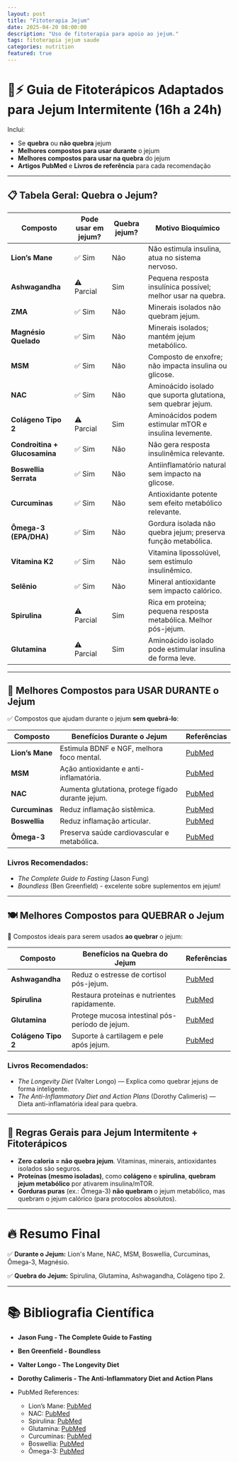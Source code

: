 ```yaml
---
layout: post
title: "Fitoterapia Jejum"
date: 2025-04-20 08:00:00
description: "Uso de fitoterapia para apoio ao jejum."
tags: fitoterapia jejum saude
categories: nutrition
featured: true
---
```


# 🧠⚡ Guia de Fitoterápicos Adaptados para Jejum Intermitente (16h a 24h)

Inclui:  
- Se **quebra** ou **não quebra** jejum  
- **Melhores compostos para usar durante** o jejum  
- **Melhores compostos para usar na quebra** do jejum  
- **Artigos PubMed** e **Livros de referência** para cada recomendação

---

## 📋 Tabela Geral: Quebra o Jejum?

| Composto                    | Pode usar em jejum? | Quebra jejum? | Motivo Bioquímico                                                   |
|-------------------------------|---------------------|---------------|---------------------------------------------------------------------|
| **Lion’s Mane**               | ✅ Sim              | Não           | Não estimula insulina, atua no sistema nervoso.                     |
| **Ashwagandha**               | ⚠️ Parcial          | Sim           | Pequena resposta insulínica possível; melhor usar na quebra.        |
| **ZMA**                       | ✅ Sim              | Não           | Minerais isolados não quebram jejum.                                |
| **Magnésio Quelado**          | ✅ Sim              | Não           | Minerais isolados; mantém jejum metabólico.                         |
| **MSM**                       | ✅ Sim              | Não           | Composto de enxofre; não impacta insulina ou glicose.               |
| **NAC**                       | ✅ Sim              | Não           | Aminoácido isolado que suporta glutationa, sem quebrar jejum.       |
| **Colágeno Tipo 2**           | ⚠️ Parcial          | Sim           | Aminoácidos podem estimular mTOR e insulina levemente.              |
| **Condroitina + Glucosamina** | ✅ Sim              | Não           | Não gera resposta insulinêmica relevante.                          |
| **Boswellia Serrata**         | ✅ Sim              | Não           | Antiinflamatório natural sem impacto na glicose.                   |
| **Curcuminas**                | ✅ Sim              | Não           | Antioxidante potente sem efeito metabólico relevante.              |
| **Ômega-3 (EPA/DHA)**         | ✅ Sim              | Não           | Gordura isolada não quebra jejum; preserva função metabólica.       |
| **Vitamina K2**               | ✅ Sim              | Não           | Vitamina lipossolúvel, sem estímulo insulinêmico.                   |
| **Selênio**                   | ✅ Sim              | Não           | Mineral antioxidante sem impacto calórico.                         |
| **Spirulina**                 | ⚠️ Parcial          | Sim           | Rica em proteína; pequena resposta metabólica. Melhor pós-jejum.    |
| **Glutamina**                 | ⚠️ Parcial          | Sim           | Aminoácido isolado pode estimular insulina de forma leve.           |

---

## 🧪 Melhores Compostos para USAR DURANTE o Jejum

✅ Compostos que ajudam durante o jejum **sem quebrá-lo**:

| Composto        | Benefícios Durante o Jejum                        | Referências |
|-----------------|----------------------------------------------------|-------------|
| **Lion’s Mane** | Estimula BDNF e NGF, melhora foco mental.           | [PubMed](https://pubmed.ncbi.nlm.nih.gov/24266378/) |
| **MSM**         | Ação antioxidante e anti-inflamatória.              | [PubMed](https://pubmed.ncbi.nlm.nih.gov/16309928/) |
| **NAC**         | Aumenta glutationa, protege fígado durante jejum.   | [PubMed](https://pubmed.ncbi.nlm.nih.gov/30592475/) |
| **Curcuminas**  | Reduz inflamação sistêmica.                         | [PubMed](https://pubmed.ncbi.nlm.nih.gov/17569207/) |
| **Boswellia**   | Reduz inflamação articular.                         | [PubMed](https://pubmed.ncbi.nlm.nih.gov/22228945/) |
| **Ômega-3**     | Preserva saúde cardiovascular e metabólica.         | [PubMed](https://pubmed.ncbi.nlm.nih.gov/16531187/) |

### Livros Recomendados:
- *The Complete Guide to Fasting* (Jason Fung)
- *Boundless* (Ben Greenfield) - excelente sobre suplementos em jejum!

---

## 🍽️ Melhores Compostos para QUEBRAR o Jejum

🔔 Compostos ideais para serem usados **ao quebrar** o jejum:

| Composto                  | Benefícios na Quebra do Jejum            | Referências |
|----------------------------|-----------------------------------------|-------------|
| **Ashwagandha**            | Reduz o estresse de cortisol pós-jejum. | [PubMed](https://pubmed.ncbi.nlm.nih.gov/23439798/) |
| **Spirulina**              | Restaura proteínas e nutrientes rapidamente. | [PubMed](https://pubmed.ncbi.nlm.nih.gov/26198845/) |
| **Glutamina**              | Protege mucosa intestinal pós-período de jejum. | [PubMed](https://pubmed.ncbi.nlm.nih.gov/18974721/) |
| **Colágeno Tipo 2**        | Suporte à cartilagem e pele após jejum. | [PubMed](https://pubmed.ncbi.nlm.nih.gov/17076983/) |

### Livros Recomendados:
- *The Longevity Diet* (Valter Longo) — Explica como quebrar jejuns de forma inteligente.
- *The Anti-Inflammatory Diet and Action Plans* (Dorothy Calimeris) — Dieta anti-inflamatória ideal para quebra.

---

## 🎯 Regras Gerais para Jejum Intermitente + Fitoterápicos

- **Zero caloria = não quebra jejum**. Vitaminas, minerais, antioxidantes isolados são seguros.
- **Proteínas (mesmo isoladas)**, como **colágeno** e **spirulina**, **quebram jejum metabólico** por ativarem insulina/mTOR.
- **Gorduras puras** (ex.: Ômega-3) **não quebram** o jejum metabólico, mas quebram o jejum calórico (para protocolos absolutos).

---

# 🔥 Resumo Final

✅ **Durante o Jejum:** Lion's Mane, NAC, MSM, Boswellia, Curcuminas, Ômega-3, Magnésio.

✅ **Quebra do Jejum:** Spirulina, Glutamina, Ashwagandha, Colágeno tipo 2.

---

# 📚 Bibliografia Científica

- **Jason Fung - The Complete Guide to Fasting**  
- **Ben Greenfield - Boundless**  
- **Valter Longo - The Longevity Diet**  
- **Dorothy Calimeris - The Anti-Inflammatory Diet and Action Plans**

- PubMed References:
  - Lion’s Mane: [PubMed](https://pubmed.ncbi.nlm.nih.gov/24266378/)
  - NAC: [PubMed](https://pubmed.ncbi.nlm.nih.gov/30592475/)
  - Spirulina: [PubMed](https://pubmed.ncbi.nlm.nih.gov/26198845/)
  - Glutamina: [PubMed](https://pubmed.ncbi.nlm.nih.gov/18974721/)
  - Curcuminas: [PubMed](https://pubmed.ncbi.nlm.nih.gov/17569207/)
  - Boswellia: [PubMed](https://pubmed.ncbi.nlm.nih.gov/22228945/)
  - Ômega-3: [PubMed](https://pubmed.ncbi.nlm.nih.gov/16531187/)
